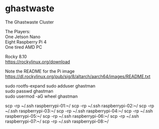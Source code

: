 # ghastwaste
The Ghastwaste Cluster  

The Players:  
One Jetson Nano  
Eight Raspberry Pi 4  
One tired AMD PC  

Rocky 8.10  
https://rockylinux.org/download  

Note the README for the Pi image  
https://dl.rockylinux.org/pub/sig/8/altarch/aarch64/images/README.txt  



sudo rootfs-expand
sudo adduser ghastman  
sudo passwd ghastman  
sudo usermod -aG wheel ghastman  

scp -rp ~/.ssh raspberrypi-01:~/
scp -rp ~/.ssh raspberrypi-02:~/
scp -rp ~/.ssh raspberrypi-03:~/
scp -rp ~/.ssh raspberrypi-04:~/
scp -rp ~/.ssh raspberrypi-05:~/
scp -rp ~/.ssh raspberrypi-06:~/
scp -rp ~/.ssh raspberrypi-07:~/
scp -rp ~/.ssh raspberrypi-08:~/
